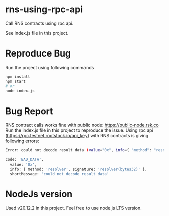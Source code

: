 # rns-using-rpc-api

Call RNS contracts using rpc api. 

See index.js file in this project.

# Reproduce Bug

Run the project using following commands

```bash
npm install
npm start 
# or
node index.js
```

# Bug Report

RNS contract calls works fine with public node: https://public-node.rsk.co
Run the index.js file in this project to reproduce the issue. 
Using rpc api (https://rpc.testnet.rootstock.io/api_key) with RNS contracts is giving following errors:

```bash
Error: could not decode result data (value="0x", info={ "method": "resolver", "signature": "resolver(bytes32)" }, code=BAD_DATA, version=6.13.1)
 
code: 'BAD_DATA',
  value: '0x',
  info: { method: 'resolver', signature: 'resolver(bytes32)' },
  shortMessage: 'could not decode result data'
```

# NodeJs version
Used v20.12.2 in this project. Feel free to use node.js LTS version. 